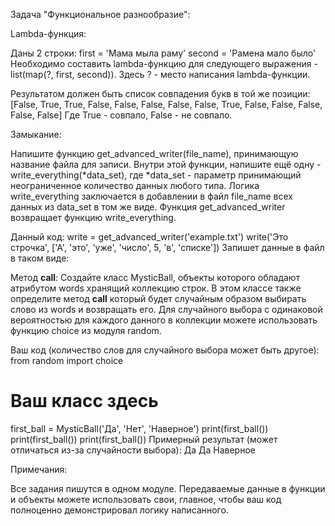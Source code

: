 Задача "Функциональное разнообразие":

Lambda-функция:

Даны 2 строки:
first = 'Мама мыла раму' 
second = 'Рамена мало было'
Необходимо составить lambda-функцию для следующего выражения - list(map(?, first, second)).
Здесь ? - место написания lambda-функции.

Результатом должен быть список совпадения букв в той же позиции:
[False, True, True, False, False, False, False, False, True, False, False, False, False, False]
Где True - совпало, False - не совпало.

Замыкание:

Напишите функцию get_advanced_writer(file_name), принимающую название файла для записи.
Внутри этой функции, напишите ещё одну - write_everything(*data_set), где *data_set - параметр принимающий неограниченное количество данных любого типа.
Логика write_everything заключается в добавлении в файл file_name всех данных из data_set в том же виде. 
Функция get_advanced_writer возвращает функцию write_everything.

Данный код:
write = get_advanced_writer('example.txt') 
write('Это строчка', ['А', 'это', 'уже', 'число', 5, 'в', 'списке'])
Запишет данные в файл в таком виде:


Метод __call__:
Создайте класс MysticBall, объекты которого обладают атрибутом words хранящий коллекцию строк.
В этом классе также определите метод __call__ который будет случайным образом выбирать слово из words и возвращать его. Для случайного выбора с одинаковой вероятностью для каждого данного в коллекции можете использовать функцию choice из модуля random.

Ваш код (количество слов для случайного выбора может быть другое):
from random import choice
# Ваш класс здесь
first_ball = MysticBall('Да', 'Нет', 'Наверное') 
print(first_ball())
print(first_ball())
print(first_ball())
Примерный результат (может отличаться из-за случайности выбора):
Да
Да
Наверное

Примечания:

Все задания пишутся в одном модуле.
Передаваемые данные в функции и объекты можете использовать свои, главное, чтобы ваш код полноценно демонстрировал логику написанного.
